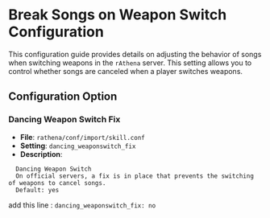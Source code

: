 # Break Songs on Weapon Switch Configuration

This configuration guide provides details on adjusting the behavior of songs when switching weapons in the `rAthena` server. This setting allows you to control whether songs are canceled when a player switches weapons.

## Configuration Option

### Dancing Weapon Switch Fix
- **File**: `rathena/conf/import/skill.conf`
- **Setting**: `dancing_weaponswitch_fix`
- **Description**:
```
  Dancing Weapon Switch
  On official servers, a fix is in place that prevents the switching of weapons to cancel songs.
  Default: yes
```
add this line :
`dancing_weaponswitch_fix: no`
